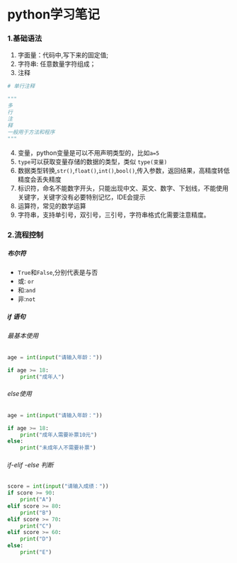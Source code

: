 # python学习笔记

### 1.基础语法

1. 字面量：代码中,写下来的固定值;
2. 字符串: 任意数量字符组成；
3. 注释

```python
# 单行注释

"""
多
行
注
释
一般用于方法和程序
"""
```

4. 变量，python变量是可以不用声明类型的，比如`a=5`
5. `type`可以获取变量存储的数据的类型，类似  `type(变量)`
6. 数据类型转换,`str()`,`float()`,`int()`,`bool()`,传入参数，返回结果，高精度转低精度会丢失精度
7. 标识符，命名不能数字开头，只能出现中文、英文、数字、下划线，不能使用关键字，关键字没有必要特别记忆，IDE会提示
8. 运算符，常见的数学运算
9. 字符串，支持单引号，双引号，三引号，字符串格式化需要注意精度。

### 2.流程控制

##### 布尔符

* `True`和`False`,分别代表是与否
* 或: `or`
* 和:`and`
* 非:`not`

##### if 语句

###### 最基本使用

```python
age = int(input("请输入年龄："))

if age >= 18:
    print("成年人")
```

###### else使用

```python
age = int(input("请输入年龄："))

if age >= 18:
    print("成年人需要补票10元")
else:
    print("未成年人不需要补票")
```

###### if-elif -else 判断

```python
score = int(input("请输入成绩："))
if score >= 90:
    print("A")
elif score >= 80:
    print("B")
elif score >= 70:
    print("C")
elif score >= 60:
    print("D")
else:
    print("E")
```

